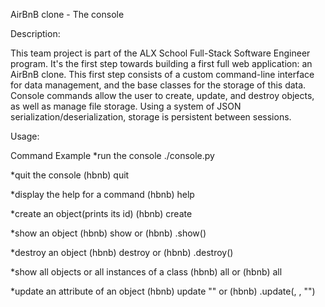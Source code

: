 AirBnB clone - The console

Description:

This team project is part of the ALX School Full-Stack Software Engineer program. It's the first step towards building a first full web application: an AirBnB clone. This first step consists of a custom command-line interface for data management, and the base classes for the storage of this data. Console commands allow the user to create, update, and destroy objects, as well as manage file storage. Using a system of JSON serialization/deserialization, storage is persistent between sessions.

Usage:

Command					Example
*run the console			./console.py

*quit the console			(hbnb) quit

*display the help for a command		(hbnb) help <command>

*create an object(prints its id)	(hbnb) create <class>

*show an object				(hbnb) show <class> <id> or (hbnb) <class>.show(<id>)

*destroy an object			(hbnb) destroy <class> <id> or (hbnb) <class>.destroy(<id>)

*show all objects
or all instances of a class		(hbnb) all or (hbnb) all <class>

*update an attribute of an object	(hbnb) update <class> <id> <attribute name> "<attribute value>"
						or
					(hbnb) <class>.update(<id>, <attribute name>, "<attribute value>") 
